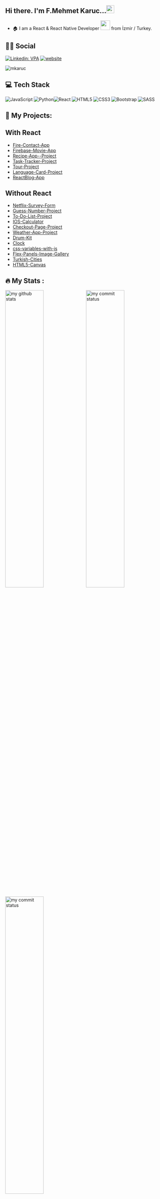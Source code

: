 
## Hi there. I'm F.Mehmet Karuc...<img src="https://media.giphy.com/media/hvRJCLFzcasrR4ia7z/giphy.gif" width="25px">
- :house: I am a React & React Native Developer <img src="https://media.giphy.com/media/WUlplcMpOCEmTGBtBW/giphy.gif" width="30"> from İzmir / Turkey.



## :man::woman: Social
[![Linkedin: VPA](https://img.shields.io/badge/linkedin-%230077B5.svg?&style=for-the-badge&logo=linkedin&logoColor=white)](https://www.linkedin.com/in/fatih-mehmet-karuc/)
[![website](https://img.shields.io/badge/gmail-f1f2f6.svg?&style=for-the-badge&logo=gmail&logoColor=red)](mailto:fatihmehmetkaruc@gmail.com)
<p align="left"> <img src="https://komarev.com/ghpvc/?username=mkaruc" alt="mkaruc" /> </p>

## 💻 Tech Stack

![JavaScript](https://img.shields.io/badge/javascript-%23323330.svg?style=flat&logo=javascript&logoColor=%23F7DF1E) ![Python](https://img.shields.io/badge/python-3670A0?style=flat&logo=python&logoColor=ffdd54)![React](https://img.shields.io/badge/react-%2320232a.svg?style=flat&logo=react&logoColor=%2361DAFB) ![HTML5](https://img.shields.io/badge/html5-%23E34F26.svg?style=flat&logo=html5&logoColor=white) ![CSS3](https://img.shields.io/badge/css3-%231572B6.svg?style=flat&logo=css3&logoColor=white) ![Bootstrap](https://img.shields.io/badge/bootstrap-%23563D7C.svg?style=flat&logo=bootstrap&logoColor=white) ![SASS](https://img.shields.io/badge/SASS-hotpink.svg?style=flat&logo=SASS&logoColor=white) 



                                                                                                                                      
 
                                                                                               
## :star2: My Projects: 
## With React
- <a href="https://firecontact-mkaruc.netlify.app/" target="_blank" >Fire-Contact-App</a>
- <a href="https://movie-app-mkaruc.vercel.app/" target="_blank" >Firebase-Movie-App</a>
- <a href="https://github.com/mkaruc/recipe-app-project/tree/context-reducer" target="_blank" >Recipe-App--Project</a>
- <a href="https://github.com/mkaruc/task-tracker" target="_blank" >Task-Tracker-Project</a>
- <a href="https://github.com/mkaruc/tour-place" target="_blank" >Tour-Project</a>
- <a href="https://github.com/mkaruc/language-card" target="_blank" >Language-Card-Project</a>
- <a href="https://react-blog-app-enes.netlify.app/" target="_blank" >ReactBlog-App</a> 
## Without React
 
 - <a href="https://github.com/mkaruc/netflix-project" target="_blank" >Netflix-Survey-Form</a>
 - <a href="https://github.com/mkaruc/guessTheNumber" target="_blank" >Guess-Number-Project</a>
 - <a href="https://github.com/mkaruc/toDoList" target="_blank" >To-Do-List-Project</a>
 - <a href="https://github.com/mkaruc/ioscalculator" target="_blank" >IOS-Calculator</a>
 - <a href="https://github.com/mkaruc/checkout-js" target="_blank" >Checkout-Page-Project</a>
 - <a href="https://github.com/mkaruc/weather-app" target="_blank" >Weather-App-Project</a>
 - <a href="https://github.com/mkaruc/JS30days-day1-drumKit" target="_blank" >Drum-Kit</a>
 - <a href="https://github.com/mkaruc/JavaScript30-day2-Clock" target="_blank" >Clock</a>
 - <a href="https://github.com/mkaruc/JavaScript30-day3-CSSJS" target="_blank" >css-variables-with-js</a>
 - <a href="https://github.com/mkaruc/JavaScript30-day5-flexPanelsImageGallery" target="_blank" >Flex-Panels-Image-Gallery</a>
 - <a href="https://github.com/mkaruc/JavaScript30-day6-ajaxTypeAhead" target="_blank" >Turkish-Cities</a>
 - <a href="https://github.com/mkaruc/JavaScript30-day8-html5Canvas" target="_blank" >HTML5-Canvas</a>

## :fire: My Stats :
                                                                        
<p align="left">
<img src="https://github-readme-stats.vercel.app/api?username=mkaruc&show_icons=true&theme=dark)"  alt="my github stats" width="49%"/>&nbsp;
<img src="https://github-readme-streak-stats.herokuapp.com?user=mkaruc&theme=dark&hide_border=true" alt="my commit status" width="49%" /> 
<img src="https://github-readme-stats.vercel.app/api/top-langs?username=mkaruc&hide=html,scss,stylus,blade,jupyter%20notebook,python,css,shell,batchfile,dockerfile,typescript&theme=algolia&show_icons=true" alt="my commit status" width="49%" /> 
</p>
<p align="center"> <img src="[(https://github-readme-stats.vercel.app/api/top-langs?username=mkaruc&hide=html,scss,stylus,blade,jupyter%20notebook,python,css,shell,batchfile,dockerfile,typescript&theme=algolia&show_icons=true)](https://github.com/mkaruc)]" > </p>

